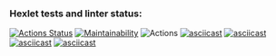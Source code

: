 ### Hexlet tests and linter status:
[![Actions Status](https://github.com/mardarovsky-d/php-project-lvl1/workflows/hexlet-check/badge.svg)](https://github.com/mardarovsky-d/php-project-lvl1/actions)
[![Maintainability](https://api.codeclimate.com/v1/badges/a99a88d28ad37a79dbf6/maintainability)](https://codeclimate.com/github/codeclimate/codeclimate/maintainability)
![Actions](https://github.com/mardarovsky-d/php-project-lvl1/actions/workflows/actions.yml/badge.svg)
[![asciicast](https://asciinema.org/a/SJUzlsgPcDzULuL9vbMGvfj8P.png)](https://asciinema.org/a/SJUzlsgPcDzULuL9vbMGvfj8P)
[![asciicast](https://asciinema.org/a/Xb1JOMUYG3DJbRr4fNAJWoKPb.png)](https://asciinema.org/a/Xb1JOMUYG3DJbRr4fNAJWoKPb)
[![asciicast](https://asciinema.org/a/dldp1oDQVhKWDB4WGHTy07ZnC.png)](https://asciinema.org/a/dldp1oDQVhKWDB4WGHTy07ZnC)
[![asciicast](https://asciinema.org/a/M7G8NXDHzvxjCEr8LI0tNSmbH.png)](https://asciinema.org/a/M7G8NXDHzvxjCEr8LI0tNSmbH)